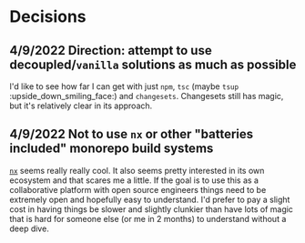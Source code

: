 Decisions
===

## 4/9/2022 Direction: attempt to use decoupled/`vanilla` solutions as much as possible

I'd like to see how far I can get with just `npm`, `tsc` (maybe `tsup` :upside_down_smiling_face:) and `changesets`. Changesets still has magic, but it's relatively clear in its approach.

## 4/9/2022 Not to use `nx` or other "batteries included" monorepo build systems

[`nx`](https://nx.dev/) seems really really cool. It also seems pretty interested in its own ecosystem and that scares me a little. If the goal is to use this as a collaborative platform with open source engineers things need to be extremely open and hopefully easy to understand. I'd prefer to pay a slight cost in having things be slower and slightly clunkier than have lots of magic that is hard for someone else (or me in 2 months) to understand without a deep dive.


